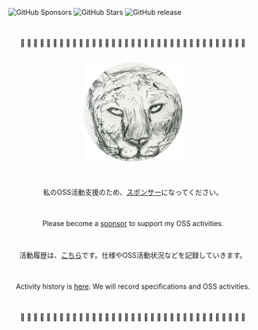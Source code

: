 ![GitHub Sponsors](https://img.shields.io/github/sponsors/takkii?style=social) ![GitHub Stars](https://img.shields.io/github/stars/takkii?style=social) ![GitHub release](https://img.shields.io/github/release/takkii/takkii.svg?style=flat)

<br />

<div align="center">
   <p> 🎉 🎉 🎉 🎉 🎉 🎉 🎉 🎉 🎉 🎉 🎉 🎉 🎉 🎉 🎉 🎉 🎉 🎉 🎉 🎉 🎉 🎉 🎉 🎉 🎉 🎉 🎉 🎉 🎉 🎉 🎉 🎉 🎉 🎉 🎉  </p>
</div>

<br />

<div align="center">
  <img src="https://github.com/takkii/takkii/blob/main/images/tiger.png" alt="snow leopard" title="logo">
</div>
<br /><br />

<div align="center">
   <p>私のOSS活動支援のため、<a href="https://github.com/sponsors/takkii">スポンサー</a>になってください。</p>
   <br />
   <p>Please become a <a href="https://github.com/sponsors/takkii">sponsor</a> to support my OSS activities.</p>
   <br />
   <p>活動履歴は、<a href="https://github.com/takkii/takkii/blob/main/news.md">こちら</a>です。仕様やOSS活動状況などを記録していきます。</p>
   <br />
   <p>Activity history is <a href="https://github.com/takkii/takkii/blob/main/news.md">here</a>. We will record specifications and OSS activities.</p>
   <br />
</div>

<div align="center">
   <p> 🎉 🎉 🎉 🎉 🎉 🎉 🎉 🎉 🎉 🎉 🎉 🎉 🎉 🎉 🎉 🎉 🎉 🎉 🎉 🎉 🎉 🎉 🎉 🎉 🎉 🎉 🎉 🎉 🎉 🎉 🎉 🎉 🎉 🎉 🎉  </p>
</div>
<br />
<br />
